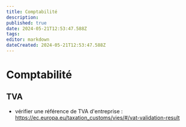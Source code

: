 ```yaml
---
title: Comptabilité
description: 
published: true
date: 2024-05-21T12:53:47.588Z
tags: 
editor: markdown
dateCreated: 2024-05-21T12:53:47.588Z
---
```


# Comptabilité

## TVA

- vérifier une référence de TVA d'entreprise : <https://ec.europa.eu/taxation_customs/vies/#/vat-validation-result>
